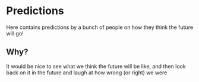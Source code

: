 # Predictions

Here contains predictions by a bunch of people on how they think the future will go!

## Why?

It would be nice to see what we think the future will be like, and then look back on it in the future and laugh at how wrong (or right) we were

